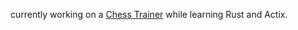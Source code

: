 



currently working on a [Chess Trainer](https://github.com/Proioxis4/chess-trainer) while learning Rust and Actix.
